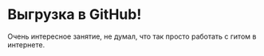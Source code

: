 # Выгрузка в GitHub!

Очень интересное занятие, не думал, что так просто работать с гитом в интернете.